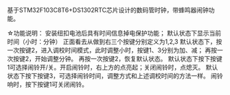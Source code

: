 基于STM32F103C8T6+DS1302RTC芯片设计的数码管时钟，带蜂鸣器闹钟功能。

☆功能说明：
安装纽扣电池后具有时间信息掉电保护功能；
默认状态下显示当前时间（小时：分钟）
正面看去从做到右三个按键分别定义为1,2,3
默认状态下，按一次按键2，进入调校时间模式，此时调整小时，按键1、3分别为加、减；
再按一次按键2，开始调整分钟。
再按一次按键2，恢复默认状态。
默认状态下按下按键1可选择闹铃开/关。开启闹铃时，右上方的点亮起；关闭闹铃时，点熄灭。
默认状态下按下按键3，可选择闹铃时间，调整方式和上述调校时间的方法一样。
闹铃响时，按下按键1可关闭闹铃。
